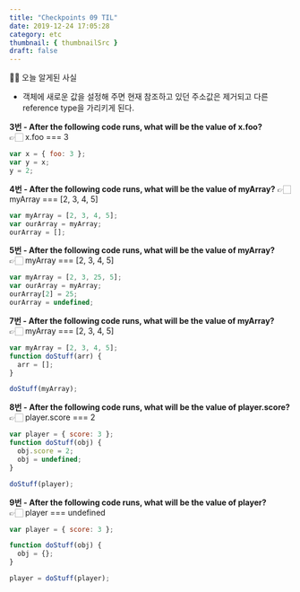 ```yaml
---
title: "Checkpoints 09 TIL"
date: 2019-12-24 17:05:28
category: etc
thumbnail: { thumbnailSrc }
draft: false
---
```


💁‍♀️ 오늘 알게된 사실  
- 객체에 새로운 값을 설정해 주면 현재 참조하고 있던 주소값은 제거되고 다른 reference type을 가리키게 된다.

__3번 - After the following code runs, what will be the value of x.foo?__  
👉🏻 x.foo === 3

```js
var x = { foo: 3 };
var y = x;
y = 2;
```

__4번 - After the following code runs, what will be the value of myArray?__
👉🏻 myArray === [2, 3, 4, 5]

```js
var myArray = [2, 3, 4, 5];
var ourArray = myArray;
ourArray = [];
```

__5번 - After the following code runs, what will be the value of myArray?__  
👉🏻 myArray === [2, 3, 4, 5]

```js
var myArray = [2, 3, 25, 5];
var ourArray = myArray;
ourArray[2] = 25;
ourArray = undefined;
```

__7번 - After the following code runs, what will be the value of myArray?__  
👉🏻 myArray === [2, 3, 4, 5]

```js
var myArray = [2, 3, 4, 5];
function doStuff(arr) {
  arr = [];
}

doStuff(myArray);
```

__8번 - After the following code runs, what will be the value of player.score?__   
👉🏻 player.score === 2 

```js
var player = { score: 3 };
function doStuff(obj) {
  obj.score = 2;
  obj = undefined;
}

doStuff(player);
```

__9번 - After the following code runs, what will be the value of player?__  
👉🏻 player === undefined

```js
var player = { score: 3 };

function doStuff(obj) {
  obj = {};
}

player = doStuff(player);
```
